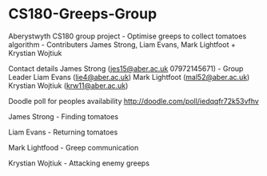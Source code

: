 # CS180-Greeps-Group
Aberystwyth CS180 group project - Optimise greeps to collect tomatoes algorithm - Contributers James Strong, Liam Evans, Mark Lightfoot + Krystian Wojtiuk

Contact details
James Strong (jes15@aber.ac.uk 07972145671) - Group Leader
Liam Evans (lie4@aber.ac.uk)
Mark Lightfoot (mal52@aber.ac.uk)
Krystian Wojtiuk (krw11@aber.ac.uk)

Doodle poll for peoples availability
http://doodle.com/poll/iedqqfr72k53vfhv

James Strong - Finding tomatoes

Liam Evans - Returning tomatoes

Mark Lightfood - Greep communication

Krystian Wojtiuk - Attacking enemy greeps
